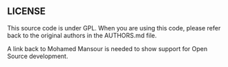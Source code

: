 LICENSE
---------------------------------------

This source code is under GPL. When you are using this code, please refer back to the
original authors in the AUTHORS.md file.

A link back to Mohamed Mansour is needed to show support for Open Source development.